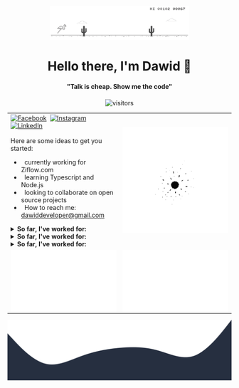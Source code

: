 <p align="center"><img width="313" height="77" src="https://github.com/ui-d/ui-d/blob/main/transparent.gif?raw=true"></p>

<p>
  <h1 align="center"><b>Hello there, I'm Dawid 🦩</b></h1>
</p>

<p>
  <h4 align="center"><b>"Talk is cheap. Show me the code"</b></h4>
</p>

<p align="center">
    <img align="center" alt="visitors" src="https://gpvc.arturio.dev/Sumanth-Talluri" />
</p>

<table>
<tr>
<td width="50%"><a href="https://www.facebook.com/uideveloper2020"><img src="https://img.shields.io/badge/facebook-%2323435f.svg?&style=for-the-badge&logo=facebook&logoColor=white" alt="Facebook" /></a>&nbsp;
<a href="https://youtube.com/uideveloper"><img src="https://img.shields.io/badge/youtube-%23E4405F.svg?&style=for-the-badge&logo=youtube&logoColor=white" alt="Instagram" /></a>&nbsp;
<a href="https://www.linkedin.com/in/dawid-nawrocki/"><img src="https://img.shields.io/badge/linkedin-%2323435f.svg?&style=for-the-badge&logo=linkedin&logoColor=white" alt="LinkedIn" /></a>&nbsp;
<br><br>
Here are some ideas to get you started:

- &nbsp; currently working for Ziflow.com
- &nbsp; learning Typescript and Node.js
- &nbsp; looking to collaborate on open source projects
- &nbsp; How to reach me: dawiddeveloper@gmail.com

<details>
    <summary><b>So far, I've worked for:</b></summary><br/>

- First
- Second
- Third

</details>
<details>
    <summary><b>So far, I've worked for:</b></summary><br/>

- First
- Second
- Third

</details>
<details>
    <summary><b>So far, I've worked for:</b></summary><br/>

- First
- Second
- Third

</details>

<td>  <img width="470" alt="GIF" src="https://github.com/ui-d/ui-d/blob/main/transparent-anim.gif?raw=true" /></td>

</td>

</tr>

<tr>
<td><img align="left" src="https://raw.githubusercontent.com/ui-d/stats/5ed16d30a8a675f66f2336802f694047d3f87e4f/generated/overview.svg"></td>

<td><img align="right" src="https://raw.githubusercontent.com/ui-d/stats/5ed16d30a8a675f66f2336802f694047d3f87e4f/generated/languages.svg"></td>

</tr>

</table>

<div><img src="https://raw.githubusercontent.com/ui-d/ui-d/ac9eeef3728fe2c9023f26a05784a5250116692d/footer.svg" /></div>
